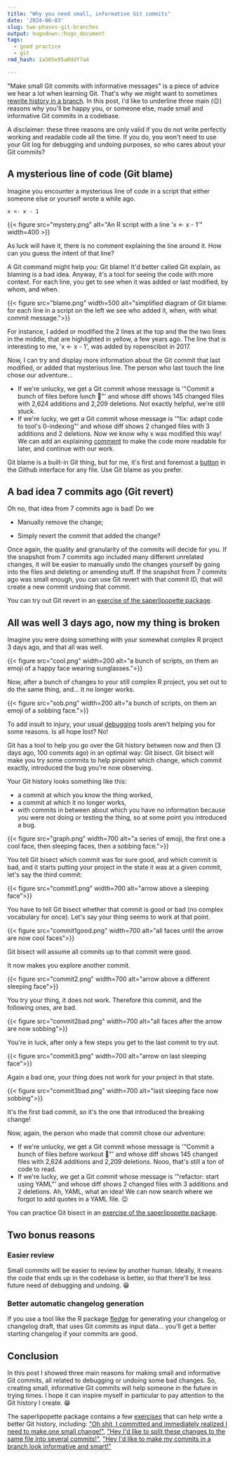 ```yaml
---
title: "Why you need small, informative Git commits"
date: '2024-06-03'
slug: two-phases-git-branches
output: hugodown::hugo_document
tags:
  - good practice
  - git
rmd_hash: 1a505e95a0ddf7a4

---
```


"Make small Git commits with informative messages" is a piece of advice we hear a lot when learning Git. That's why we might want to sometimes [rewrite history in a branch](/2023/12/07/two-phases-git-branches/). In this post, I'd like to underline three main (:wink:) reasons why you'll be happy you, or someone else, made small and informative Git commits in a codebase.

A disclaimer: these three reasons are only valid if you do not write perfectly working and readable code all the time. If you do, you won't need to use your Git log for debugging and undoing purposes, so who cares about your Git commits?

## A mysterious line of code (Git blame)

Imagine you encounter a mysterious line of code in a script that either someone else or yourself wrote a while ago.

<div class="highlight">

<pre class='chroma'><code class='language-r' data-lang='r'><span><span class='nv'>x</span> <span class='o'>&lt;-</span> <span class='nv'>x</span> <span class='o'>-</span> <span class='m'>1</span></span></code></pre>

</div>

{{< figure src="mystery.png" alt="An R script with a line 'x <- x - 1'" width=400 >}}

As luck will have it, there is no comment explaining the line around it. How can you guess the intent of that line?

A Git command might help you: Git blame! It'd better called Git explain, as blaming is a bad idea. Anyway, it's a tool for seeing the code with more context. For each line, you get to see when it was added or last modified, by whom, and when.

{{< figure src="blame.png" width=500 alt="simplified diagram of Git blame: for each line in a script on the left we see who added it, when, with what commit message.">}}

For instance, I added or modified the 2 lines at the top and the the two lines in the middle, that are highlighted in yellow, a few years ago. The line that is interesting to me, 'x \<- x - 1', was added by ropenscibot in 2017.

Now, I can try and display more information about the Git commit that last modified, or added that mysterious line. The person who last touch the line chose our adventure...

-   If we're unlucky, we get a Git commit whose message is '"Commit a bunch of files before lunch :spaghetti:"' and whose diff shows 145 changed files with 2,624 additions and 2,209 deletions. Not exactly helpful, we're still stuck.
-   If we're lucky, we get a Git commit whose message is '"fix: adapt code to tool's 0-indexing"' and whose diff shows 2 changed files with 3 additions and 2 deletions. Now we know why x was modified this way! We can add an explaining [comment](https://blog.r-hub.io/2023/01/26/code-comments-self-explaining-code/) to make the code more readable for later, and continue with our work.

Git blame is a built-in Git thing, but for me, it's first and foremost a [button](https://docs.github.com/en/repositories/working-with-files/using-files/viewing-a-file#viewing-the-line-by-line-revision-history-for-a-file) in the Github interface for any file. Use Git blame as you prefer.

## A bad idea 7 commits ago (Git revert)

Oh no, that idea from 7 commits ago is bad! Do we

-   Manually remove the change;

-   Simply revert the commit that added the change?

Once again, the quality and granularity of the commits will decide for you. If the snapshot from 7 commits ago included many different unrelated changes, it will be easier to manually undo the changes yourself by going into the files and deleting or amending stuff. If the snapshot from 7 commits ago was small enough, you can use Git revert with that commit ID, that will create a new commit undoing that commit.

You can try out Git revert in an [exercise of the saperlipopette package](https://maelle.github.io/saperlipopette/reference/exo_revert_file.html).

## All was well 3 days ago, now my thing is broken

Imagine you were doing something with your somewhat complex R project 3 days ago, and that all was well.

{{< figure src="cool.png" width=200 alt="a bunch of scripts, on them an emoji of a happy face wearing sunglasses.">}}

Now, after a bunch of changes to your still complex R project, you set out to do the same thing, and... it no longer works.

{{< figure src="sob.png" width=200 alt="a bunch of scripts, on them an emoji of a sobbing face.">}}

To add insult to injury, your usual [debugging](https://www.pipinghotdata.com/talks/2022-11-11-debugging/) tools aren't helping you for some reasons. Is all hope lost? No!

Git has a tool to help you go over the Git history between now and then (3 days ago, 100 commits ago) in an optimal way: Git bisect. Git bisect will make you try some commits to help pinpoint which change, which commit exactly, introduced the bug you're now observing.

Your Git history looks something like this:

-   a commit at which you know the thing worked,
-   a commit at which it no longer works,
-   with commits in between about which you have no information because you were not doing or testing the thing, so at some point you introduced a bug.

{{< figure src="graph.png" width=700 alt="a series of emoji, the first one a cool face, then sleeping faces, then a sobbing face.">}}

You tell Git bisect which commit was for sure good, and which commit is bad, and it starts putting your project in the state it was at a given commit, let's say the third commit:

{{< figure src="commit1.png" width=700 alt="arrow above a sleeping face">}}

You have to tell Git bisect whether that commit is good or bad (no complex vocabulary for once). Let's say your thing seems to work at that point.

{{< figure src="commit1good.png" width=700 alt="all faces until the arrow are now cool faces">}}

Git bisect will assume all commits up to that commit were good.

It now makes you explore another commit.

{{< figure src="commit2.png" width=700 alt="arrow above a different sleeping face">}}

You try your thing, it does not work. Therefore this commit, and the following ones, are bad.

{{< figure src="commit2bad.png" width=700 alt="all faces after the arrow are now sobbing">}}

You're in luck, after only a few steps you get to the last commit to try out.

{{< figure src="commit3.png" width=700 alt="arrow on last sleeping face">}}

Again a bad one, your thing does not work for your project in that state.

{{< figure src="commit3bad.png" width=700 alt="last sleeping face now sobbing">}}

It's the first bad commit, so it's the one that introduced the breaking change!

Now, again, the person who made that commit chose our adventure:

-   If we're unlucky, we get a Git commit whose message is '"Commit a bunch of files before workout :muscle:"' and whose diff shows 145 changed files with 2,624 additions and 2,209 deletions. Nooo, that's still a ton of code to read.
-   If we're lucky, we get a Git commit whose message is '"refactor: start using YAML"' and whose diff shows 2 changed files with 3 additions and 2 deletions. Ah, YAML, what an idea! We can now search where we forgot to add quotes in a YAML file. :wink:

You can practice Git bisect in an [exercise of the saperlipopette package](https://maelle.github.io/saperlipopette/reference/exo_bisect.html).

## Two bonus reasons

### Easier review

Small commits will be easier to review by another human. Ideally, it means the code that ends up in the codebase is better, so that there'll be less future need of debugging and undoing. :grin:

### Better automatic changelog generation

If you use a tool like the R package [fledge](https://fledge.cynkra.com/dev/) for generating your changelog or changelog draft, that uses Git commits as input data... you'll get a better starting changelog if your commits are good.

## Conclusion

In this post I showed three main reasons for making small and informative Git commits, all related to debugging or undoing some bad changes. So, creating small, informative Git commits will help someone in the future in trying times. I hope it can inspire myself in particular to pay attention to the Git history I create. :grin:

The saperlipopette package contains a few [exercises](https://maelle.github.io/saperlipopette/reference/index.html) that can help write a better Git history, including: ["Oh shit, I committed and immediately realized I need to make one small change!"](https://maelle.github.io/saperlipopette/reference/exo_one_small_change.html), ["Hey I'd like to split these changes to the same file into several commits!"](https://maelle.github.io/saperlipopette/reference/exo_split_changes.html), ["Hey I'd like to make my commits in a branch look informative and smart!"](https://maelle.github.io/saperlipopette/reference/exo_rebase_i.html)

